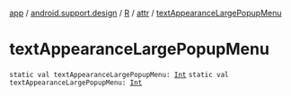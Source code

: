 [app](../../../index.md) / [android.support.design](../../index.md) / [R](../index.md) / [attr](index.md) / [textAppearanceLargePopupMenu](./text-appearance-large-popup-menu.md)

# textAppearanceLargePopupMenu

`static val textAppearanceLargePopupMenu: `[`Int`](https://kotlinlang.org/api/latest/jvm/stdlib/kotlin/-int/index.html)
`static val textAppearanceLargePopupMenu: `[`Int`](https://kotlinlang.org/api/latest/jvm/stdlib/kotlin/-int/index.html)